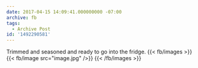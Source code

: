 ```yaml
---
date: 2017-04-15 14:09:41.000000000 -07:00
archive: fb
tags: 
  - Archive Post
id: '1492290581'
---
```


Trimmed and seasoned and ready to go into the fridge.
{{< fb/images >}}
{{< fb/image src="image.jpg" />}}
{{< /fb/images >}}
